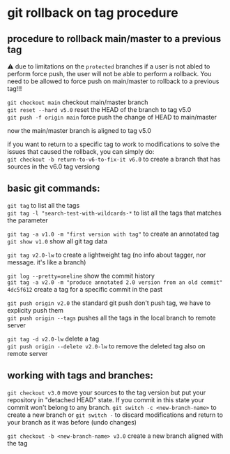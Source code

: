 # git rollback on tag procedure

## procedure to rollback main/master to a previous tag
:warning: due to limitations on the `protected` branches if a user is not abled to perform force push, the user will not be able to perform a rollback. You need to be allowed to force push on main/master to rollback to a previous tag!!!

`git checkout main` checkout main/master branch           
`git reset --hard v5.0` reset the HEAD of the branch to tag v5.0          
`git push -f origin main` force push the change of HEAD to main/master

now the main/master branch is aligned to tag v5.0        


if you want to return to a specific tag to work to modifications to solve the issues that caused the rollback, you can simply do:          
`git checkout -b return-to-v6-to-fix-it v6.0` to create a branch that has sources in the v6.0 tag versiong



## basic git commands:

`git tag` to list all the tags          
`git tag -l "search-test-with-wildcards-*` to list all the tags that matches the parameter           

`git tag -a v1.0 -m "first version with tag"` to create an annotated tag        
`git show v1.0` show all git tag data

`git tag v2.0-lw` to create a lightweight tag (no info about tagger, nor message. it's like a branch)     

`git log --pretty=oneline` show the commit history          
`git tag -a v2.0 -m "produce annotated 2.0 version from an old commit" 4dc5f612` create a tag for a specific commit in the past

`git push origin v2.0` the standard git push don't push tag, we have to explicity push them                    
`git push origin --tags` pushes all the tags in the local branch to remote server

`git tag -d v2.0-lw` delete a tag           
`git push origin --delete v2.0-lw` to remove the deleted tag also on remote server

## working with tags and branches:

`git checkout v3.0` move your sources to the tag version but put your repository in "detached HEAD" state. If you commit in this state your commit won't belong to any branch. `git switch -c <new-branch-name>` to create a new branch or `git switch -` to discard modifications and return to your branch as it was before (undo changes)                         

`git checkout -b <new-branch-name> v3.0` create a new branch aligned with the tag          


